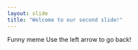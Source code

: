 ```yaml
---
layout: slide
title: "Welcome to our second slide!"
---
```

Funny meme
Use the left arrow to go back!
